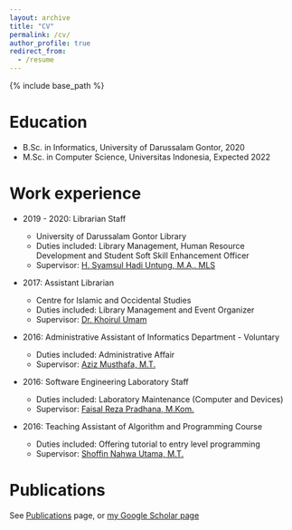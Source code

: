 ```yaml
---
layout: archive
title: "CV"
permalink: /cv/
author_profile: true
redirect_from:
  - /resume
---
```


{% include base_path %}

Education
======
* B.Sc. in Informatics, University of Darussalam Gontor, 2020
* M.Sc. in Computer Science, Universitas Indonesia, Expected 2022

Work experience
======
* 2019 - 2020: Librarian Staff
  * University of Darussalam Gontor Library
  * Duties included: Library Management, Human Resource Development and Student Soft Skill Enhancement Officer
  * Supervisor: [H. Syamsul Hadi Untung, M.A,. MLS](https://scholar.google.co.id/citations?user=1LPdsckAAAAJ&hl=id)

* 2017: Assistant Librarian
  * Centre for Islamic and Occidental Studies
  * Duties included: Library Management and Event Organizer
  * Supervisor: [Dr. Khoirul Umam](https://scholar.google.com/citations?user=coYTWKAAAAAJ&hl=en)

* 2016: Administrative Assistant of Informatics Department - Voluntary
  * Duties included: Administrative Affair
  * Supervisor: [Aziz Musthafa, M.T.](https://scholar.google.co.id/citations?user=3L_9TpwAAAAJ&hl=en)


* 2016: Software Engineering Laboratory Staff
  * Duties included: Laboratory Maintenance (Computer and Devices)
  * Supervisor: [Faisal Reza Pradhana, M.Kom.](https://scholar.google.co.id/citations?hl=en&user=jniExYIAAAAJ)

* 2016: Teaching Assistant of Algorithm and Programming Course
  * Duties included: Offering tutorial to entry level programming
  * Supervisor: [Shoffin Nahwa Utama, M.T.](http://informatika.uin-malang.ac.id/shoffin-nahwa-utama/)
  
<!-- Skills
======
* Skill 1
* Skill 2
  * Sub-skill 2.1
  * Sub-skill 2.2
  * Sub-skill 2.3
* Skill 3 -->

Publications
======
See [Publications](https://athayahisyam.github.io/publications/) page, or [my Google Scholar page](https://scholar.google.co.id/citations?view_op=list_works&hl=en&hl=en&user=poy7OgIAAAAJ)
  
<!-- Talks
======

TBA
  <!-- <ul>{% for post in site.talks %}
    {% include archive-single-talk-cv.html %}
  {% endfor %}</ul> -->
  
<!-- Teaching
======

TBA -->
  <!-- <ul>{% for post in site.teaching %}
    {% include archive-single-cv.html %}
  {% endfor %}</ul> -->
  
<!-- Service and leadership
======
TBA -->
<!-- * Currently signed in to 43 different slack teams -->
